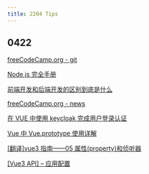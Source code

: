 ```yaml
---
title: 2204 Tips
---
```


## 0422

[freeCodeCamp.org - git](https://chinese.freecodecamp.org/news/tag/git/)

[Node.js 完全手册](https://chinese.freecodecamp.org/news/the-definitive-node-js-handbook/)

[前端开发和后端开发的区别到底是什么](https://chinese.freecodecamp.org/news/front-end-developer-vs-back-end-developer-definition-and-meaning-in-practice/)

[freeCodeCamp.org - news](https://chinese.freecodecamp.org/news)

[在 VUE 中使用 keycloak 完成用户登录认证](https://blog.csdn.net/weixin_34138521/article/details/88942387)

[Vue 中 Vue.prototype 使用详解](https://www.jb51.net/article/216703.htm)

[[翻译]vue3 指南——05 属性(property)和侦听器](https://juejin.cn/post/6864408289036206088)

[[Vue3 API] – 应用配置](https://www.xyhtml5.com/6715.html)
